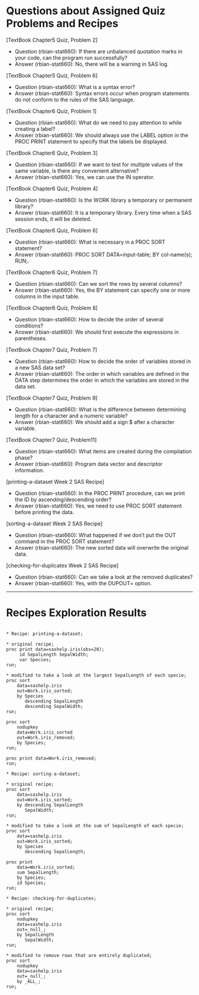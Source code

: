 
# Questions about Assigned Quiz Problems and Recipes


[TextBook Chapter5 Quiz, Problem 2]
* Question (rbian-stat660): If there are unbalanced quotation marks in your code, can the program run successfully?
* Answer (rbian-stat660): No, there will be a warning in SAS log.


[TextBook Chapter5 Quiz, Problem 6]
* Question (rbian-stat660): What is a syntax error?
* Answer (rbian-stat660): Syntax errors occur when program statements do not conform to the rules of the SAS language.


[TextBook Chapter6 Quiz, Problem 1]
* Question (rbian-stat660): What do we need to pay attention to while creating a label?
* Answer (rbian-stat660): We should always use the LABEL option in the PROC PRINT statement to specify that the labels be displayed.


[TextBook Chapter6 Quiz, Problem 3]
* Question (rbian-stat660): If we want to test for multiple values of the same variable, is there any convenient alternative?
* Answer (rbian-stat660): Yes, we can use the IN operator.


[TextBook Chapter6 Quiz, Problem 4]
* Question (rbian-stat660): Is the WORK library a temporary or permanent library?
* Answer (rbian-stat660): It is a temporary library. Every time when a SAS session ends, it will be deleted.


[TextBook Chapter6 Quiz, Problem 6]
* Question (rbian-stat660): What is necessary in a PROC SORT statement?
* Answer (rbian-stat660): PROC SORT DATA=input-table; BY col-name(s); RUN;.


[TextBook Chapter6 Quiz, Problem 7]
* Question (rbian-stat660): Can we sort the rows by several columns?
* Answer (rbian-stat660): Yes, the BY statement can specify one or more columns in the input table.


[TextBook Chapter6 Quiz, Problem 8]
* Question (rbian-stat660): How to decide the order of several conditions?
* Answer (rbian-stat660): We should first execute the expressions in parentheses.


[TextBook Chapter7 Quiz, Problem 7]
* Question (rbian-stat660): How to decide the order of variables stored in a new SAS data set?
* Answer (rbian-stat660): The order in which variables are defined in the DATA step determines the order in which the variables are stored in the data set.


[TextBook Chapter7 Quiz, Problem 9]
* Question (rbian-stat660): What is the difference between determining length for a character and a numeric variable?
* Answer (rbian-stat660): We should add a sign $ after a character variable.


[TextBook Chapter7 Quiz, Problem11]
* Question (rbian-stat660): What items are created during the compilation phase?
* Answer (rbian-stat660): Program data vector and descriptor information.


[printing-a-dataset Week 2 SAS Recipe]
* Question (rbian-stat660): In the PROC PRINT procedure, can we print the ID by ascending/descending order?
* Answer (rbian-stat660): Yes, we need to use PROC SORT statement before printing the data.


[sorting-a-dataset Week 2 SAS Recipe]
* Question (rbian-stat660): What happened if we don’t put the OUT command in the PROC SORT statement?
* Answer (rbian-stat660): The new sorted data will overwrite the original data.


[checking-for-duplicates Week 2 SAS Recipe]
* Question (rbian-stat660): Can we take a look at the removed duplicates?
* Answer (rbian-stat660): Yes, with the DUPOUT= option.


***



# Recipes Exploration Results


```SAS

* Recipe: printing-a-dataset;

* original recipe;
proc print data=sashelp.iris(obs=20);
     id SepalLength SepalWidth;
     var Species;
run;

* modified to take a look at the largest SepalLength of each specie;
proc sort 
    data=sashelp.iris
    out=Work.iris_sorted;
    by Species
       descending SepalLength
       descending SepalWidth;
run; 

proc sort 
    nodupkey
    data=Work.iris_sorted
    out=Work.iris_removed;
    by Species;
run; 

proc print data=Work.iris_removed;
run;

```

```SAS
* Recipe: sorting-a-dataset;

* original recipe;
proc sort 
    data=sashelp.iris
    out=Work.iris_sorted;
    by descending SepalLength
       SepalWidth;
run; 

* modified to take a look at the sum of SepalLength of each specie;
proc sort 
    data=sashelp.iris
    out=Work.iris_sorted;
    by Species
       descending SepalLength;

proc print
    data=Work.iris_sorted;
    sum SepalLength;
    by Species;
    id Species;
run;
```

```SAS
* Recipe: checking-for-duplicates;

* original recipe;
proc sort 
    nodupkey
    data=sashelp.iris
    out=_null_;
    by SepalLength
       SepalWidth;
run; 

* modified to remove rows that are entirely duplicated;
proc sort 
    nodupkey
    data=sashelp.iris
    out=_null_;
    by _ALL_;
run; 

```
